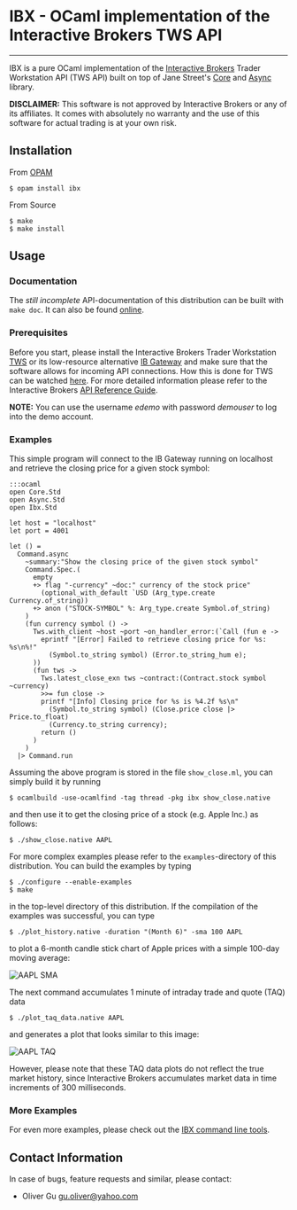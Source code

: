 IBX - OCaml implementation of the Interactive Brokers TWS API
==================================================================

---------------------------------------------------------------------------

IBX is a pure OCaml implementation of the
[Interactive Brokers](http://www.interactivebrokers.com/en/main.php)
Trader Workstation API (TWS API) built on top of Jane Street's
[Core](https://github.com/janestreet/core) and
[Async](https://github.com/janestreet/async) library.

__DISCLAIMER:__ This software is not approved by Interactive Brokers or any
of its affiliates. It comes with absolutely no warranty and the use of
this software for actual trading is at your own risk.

Installation
------------

From [OPAM](http://opam.ocaml.org)

    $ opam install ibx

From Source

    $ make
    $ make install

Usage
-----

### Documentation

The _still incomplete_ API-documentation of this distribution can be built with `make doc`.
It can also be found [online](http://ogu.bitbucket.io/ibx/api/).

### Prerequisites

Before you start, please install the Interactive Brokers Trader Workstation
[TWS](http://www.interactivebrokers.com/en/p.php?f=tws) or its low-resource alternative
[IB Gateway](https://www.interactivebrokers.com/en/?f=%2Fen%2Fcontrol%2Fsystemstandalone-ibGateway.php%3Fos%3Dunix)
and make sure that the software allows for incoming API connections. How this is
done for TWS can be watched [here](http://www.youtube.com/watch?v=53tmypRq5wI).
For more detailed information please refer to the Interactive Brokers
[API Reference Guide](http://www.interactivebrokers.com/en/software/api/api.htm).

__NOTE:__ You can use the username _edemo_ with password _demouser_
to log into the demo account.

### Examples

This simple program will connect to the IB Gateway running on localhost
and retrieve the closing price for a given stock symbol:

    :::ocaml
    open Core.Std
    open Async.Std
    open Ibx.Std

    let host = "localhost"
    let port = 4001

    let () =
      Command.async
        ~summary:"Show the closing price of the given stock symbol"
        Command.Spec.(
          empty
          +> flag "-currency" ~doc:" currency of the stock price"
            (optional_with_default `USD (Arg_type.create Currency.of_string))
          +> anon ("STOCK-SYMBOL" %: Arg_type.create Symbol.of_string)
        )
        (fun currency symbol () ->
          Tws.with_client ~host ~port ~on_handler_error:(`Call (fun e ->
            eprintf "[Error] Failed to retrieve closing price for %s: %s\n%!"
              (Symbol.to_string symbol) (Error.to_string_hum e);
          ))
          (fun tws ->
            Tws.latest_close_exn tws ~contract:(Contract.stock symbol ~currency)
            >>= fun close ->
            printf "[Info] Closing price for %s is %4.2f %s\n"
              (Symbol.to_string symbol) (Close.price close |> Price.to_float)
              (Currency.to_string currency);
            return ()
          )
        )
      |> Command.run


Assuming the above program is stored in the file `show_close.ml`,
you can simply build it by running

    $ ocamlbuild -use-ocamlfind -tag thread -pkg ibx show_close.native

and then use it to get the closing price of a stock (e.g. Apple Inc.)
as follows:

    $ ./show_close.native AAPL

For more complex examples please refer to the `examples`-directory of this
distribution. You can build the examples by typing

    $ ./configure --enable-examples
    $ make

in the top-level directory of this distribution. If the compilation of the
examples was successful, you can type

    $ ./plot_history.native -duration "(Month 6)" -sma 100 AAPL

to plot a 6-month candle stick chart of Apple prices with a simple 100-day
moving average:

![AAPL SMA](http://ogu.bitbucket.io/aapl_sma.png)

The next command accumulates 1 minute of intraday trade and quote (TAQ) data

    $ ./plot_taq_data.native AAPL

and generates a plot that looks similar to this image:

![AAPL TAQ](http://ogu.bitbucket.io/aapl_taq.png)

However, please note that these TAQ data plots do not reflect the true market
history, since Interactive Brokers accumulates market data in time increments
of 300 milliseconds.

### More Examples

For even more examples, please check out the
[IBX command line tools](https://bitbucket.org/ogu/ibx-tools).


Contact Information
-------------------

In case of bugs, feature requests and similar, please contact:

  * Oliver Gu <gu.oliver@yahoo.com>
